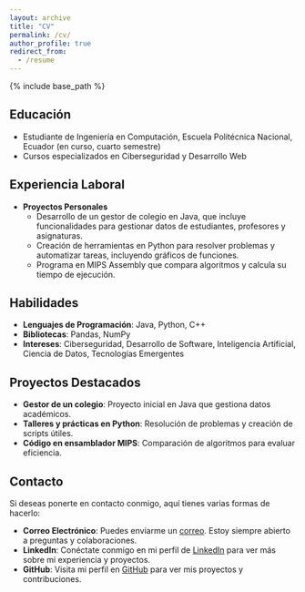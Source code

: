 ```yaml
---
layout: archive
title: "CV"
permalink: /cv/
author_profile: true
redirect_from:
  - /resume
---
```


{% include base_path %}


## Educación
* Estudiante de Ingeniería en Computación, Escuela Politécnica Nacional, Ecuador (en curso, cuarto semestre)
* Cursos especializados en Ciberseguridad y Desarrollo Web

## Experiencia Laboral 
* **Proyectos Personales**
  * Desarrollo de un gestor de colegio en Java, que incluye funcionalidades para gestionar datos de estudiantes, profesores y asignaturas.
  * Creación de herramientas en Python para resolver problemas y automatizar tareas, incluyendo gráficos de funciones.
  * Programa en MIPS Assembly que compara algoritmos y calcula su tiempo de ejecución.

## Habilidades
* **Lenguajes de Programación**: Java, Python, C++
* **Bibliotecas**: Pandas, NumPy
* **Intereses**: Ciberseguridad, Desarrollo de Software, Inteligencia Artificial, Ciencia de Datos, Tecnologías Emergentes

## Proyectos Destacados
* **Gestor de un colegio**: Proyecto inicial en Java que gestiona datos académicos.
* **Talleres y prácticas en Python**: Resolución de problemas y creación de scripts útiles.
* **Código en ensamblador MIPS**: Comparación de algoritmos para evaluar eficiencia.

## Contacto
Si deseas ponerte en contacto conmigo, aquí tienes varias formas de hacerlo:

- **Correo Electrónico**: Puedes enviarme un [correo](stalynquishpe22@gmail.com). Estoy siempre abierto a preguntas y colaboraciones.
- **LinkedIn**: Conéctate conmigo en mi perfil de [LinkedIn](www.linkedin.com/in/stalyn-quishpe-4a5179283) para ver más sobre mi experiencia y proyectos.
- **GitHub**: Visita mi perfil en [GitHub](https://github.com/stiv001) para ver mis proyectos y contribuciones.
